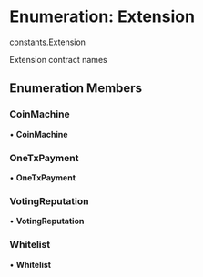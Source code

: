 # Enumeration: Extension

[constants](../modules/constants.md).Extension

Extension contract names

## Enumeration Members

### CoinMachine

• **CoinMachine**

### OneTxPayment

• **OneTxPayment**

### VotingReputation

• **VotingReputation**

### Whitelist

• **Whitelist**
